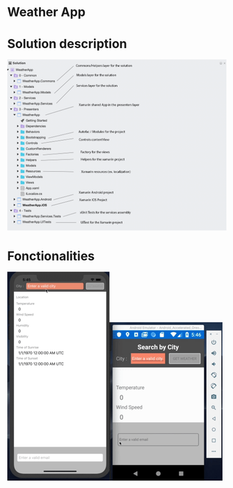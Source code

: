 Weather App 
=================

Solution description
===========================
![](SolutionWeatherApp.png)


Fonctionalities
===========================
![](ios.gif)![](android.gif)



